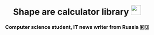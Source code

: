 <h1 align="center">Shape are calculator library
<img src="https://github.com/blackcater/blackcater/raw/main/images/Shape.gif" height="32"/></h1>
<h3 align="center">Computer science student, IT news writer from Russia 🇷🇺</h3>
